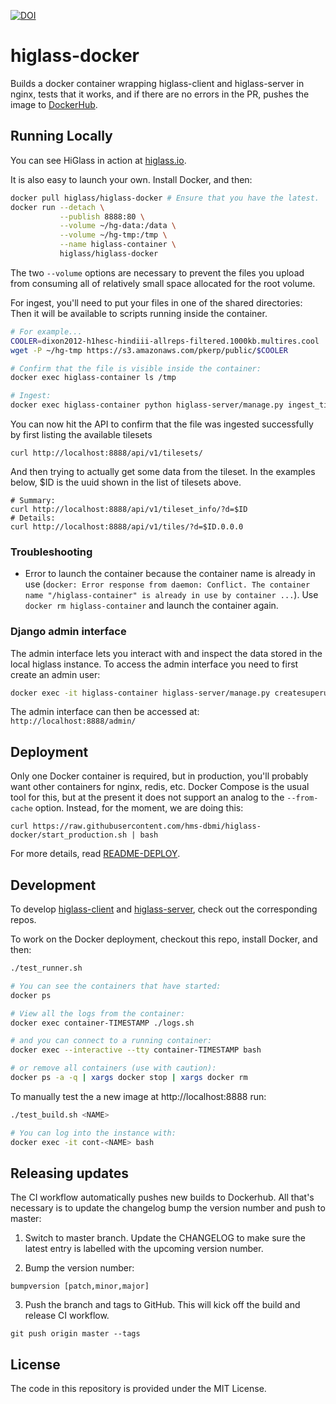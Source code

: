 [![DOI](https://zenodo.org/badge/DOI/10.5281/zenodo.1308947.svg)](https://doi.org/10.5281/zenodo.1308947)

# higlass-docker

Builds a docker container wrapping higlass-client and higlass-server in nginx,
tests that it works, and if there are no errors in the PR, pushes the image to
[DockerHub](https://hub.docker.com/r/higlass/higlass-docker/).

## Running Locally

You can see HiGlass in action at [higlass.io](http://higlass.io/).

It is also easy to launch your own. Install Docker, and then:
```bash
docker pull higlass/higlass-docker # Ensure that you have the latest.
docker run --detach \
           --publish 8888:80 \
           --volume ~/hg-data:/data \
           --volume ~/hg-tmp:/tmp \
           --name higlass-container \
           higlass/higlass-docker
```
The two `--volume` options are necessary to prevent the files you upload from consuming
all of relatively small space allocated for the root volume.

For ingest, you'll need to put your files in one of the shared directories: Then it will
be available to scripts running inside the container.
```bash
# For example...
COOLER=dixon2012-h1hesc-hindiii-allreps-filtered.1000kb.multires.cool
wget -P ~/hg-tmp https://s3.amazonaws.com/pkerp/public/$COOLER

# Confirm that the file is visible inside the container:
docker exec higlass-container ls /tmp

# Ingest:
docker exec higlass-container python higlass-server/manage.py ingest_tileset --filename /tmp/$COOLER --filetype cooler --datatype matrix
```

You can now hit the API to confirm that the file was ingested successfully by
first listing the available tilesets

```
curl http://localhost:8888/api/v1/tilesets/
```

And then trying to actually get some data from the tileset. In the examples
below, $ID is the uuid shown in the list of tilesets above.

```
# Summary:
curl http://localhost:8888/api/v1/tileset_info/?d=$ID
# Details:
curl http://localhost:8888/api/v1/tiles/?d=$ID.0.0.0
```

### Troubleshooting

* Error to launch the container because the container name is already in use (`docker: Error response from daemon: Conflict. The container name "/higlass-container" is already in use by container ...`). Use `docker rm higlass-container` and launch the container again.


### Django admin interface

The admin interface lets you interact with and inspect the data stored in the local higlass instance.
To access the admin interface you need to first create an admin user:

```bash
docker exec -it higlass-container higlass-server/manage.py createsuperuser
```

The admin interface can then be accessed at: `http://localhost:8888/admin/`

## Deployment

Only one Docker container is required, but in production, you'll probably
want other containers for nginx, redis, etc. Docker Compose is the usual tool
for this, but at the present it does not support an analog to the `--from-cache`
option. Instead, for the moment, we are doing this:
```
curl https://raw.githubusercontent.com/hms-dbmi/higlass-docker/start_production.sh | bash
```

For more details, read [README-DEPLOY](README-DEPLOY.md).


## Development

To develop [higlass-client](https://github.com/higlass/higlass) and
[higlass-server](https://github.com/higlass/higlass-server),
check out the corresponding repos.

To work on the Docker deployment, checkout this repo, install Docker, and then:

```bash
./test_runner.sh

# You can see the containers that have started:
docker ps

# View all the logs from the container:
docker exec container-TIMESTAMP ./logs.sh

# and you can connect to a running container:
docker exec --interactive --tty container-TIMESTAMP bash

# or remove all containers (use with caution):
docker ps -a -q | xargs docker stop | xargs docker rm
```

To manually test the a new image at http://localhost:8888 run:

```bash
./test_build.sh <NAME>

# You can log into the instance with:
docker exec -it cont-<NAME> bash
```


## Releasing updates

The CI workflow automatically pushes new builds to Dockerhub. All that's necessary is to update the changelog bump the version number and push to master:

1. Switch to master branch. Update the CHANGELOG to make sure the latest entry is labelled with the upcoming version number.

2. Bump the version number:

```
bumpversion [patch,minor,major]
```

3. Push the branch and tags to GitHub. This will kick off the build and release CI workflow.

```
git push origin master --tags
```


## License

The code in this repository is provided under the MIT License.
